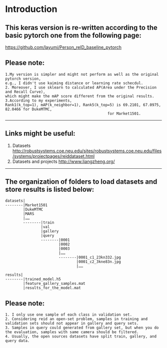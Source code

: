 Introduction
=============

This keras version is re-written according to the basic pytorch one from the following page:
--------------------------------------------------------------------------------------------
https://github.com/layumi/Person_reID_baseline_pytorch

Please note: 
------------
    1.My version is simpler and might not perform as well as the original pytorch version, 
    e.g., I didn't use kaiming distance or learning rate schecdul. 
    2. Moreover, I use sklearn to calculated AP(Area under the Precision and Recall Curve), 
    which might make the mAP score different from the original results.
    3.According to my experiments, 
    Rank1(k_top=1), mAP(k_neighbor=1), Rank5(k_top=5) is 69.2101, 67.0975, 82.0466 for DukeMTMC, 
                                                  for Market1501.

---
Links might be useful:
----------------------
1. Datasets
http://robustsystems.coe.neu.edu/sites/robustsystems.coe.neu.edu/files/systems/projectpages/reiddataset.html
2. Datasets and projects
http://www.liangzheng.org/

---
The organization of folders to load datasets and store results is listed below:
-------------------------------------------------------------------------------
    datasets|
    --------|Market1501
            |DukeMTMC
            |MARS
            |……
            --------|train
                    |val
                    |gallery
                    |query
                    --------|0001
                            |0002
                            |0003
                            |……
                            --------|0001_c1_23kn332.jpg
                                    |0001_c2_3kne83n.jpg
                                    |……

    results|
    --------|trained_model.h5
            |feature_gallery_samples.mat
            |results_for_the_model.mat

Please note: 
-------------
    1. I only use one sample of each class in validation set.
    2. Considering reid an open-set problem, samples in training and validation sets should not appear in gallery and query sets.
    3. Samples in query could generated from gallery set, but when you do the evaluation, samples with same camera should be filtered.
    4. Usually, the open sources datasets have split train, gallery, and query data.
        
